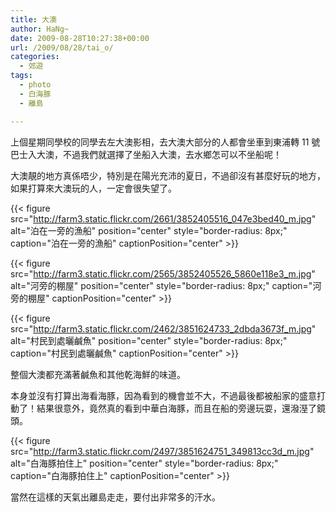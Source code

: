 ```yaml
---
title: 大澳
author: HaNg~
date: 2009-08-28T10:27:38+00:00
url: /2009/08/28/tai_o/
categories:
  - 郊遊
tags:
  - photo
  - 白海豚
  - 離島

---
```

上個星期同學校的同學去左大澳影相，去大澳大部分的人都會坐車到東浦轉 11 號巴士入大澳，不過我們就選擇了坐船入大澳，去水鄉怎可以不坐船呢！


大澳靚的地方真係唔少，特別是在陽光充沛的夏日，不過卻沒有甚麼好玩的地方，如果打算來大澳玩的人，一定會很失望了。


{{< figure src="http://farm3.static.flickr.com/2661/3852405516_047e3bed40_m.jpg" alt="泊在一旁的漁船" position="center" style="border-radius: 8px;" caption="泊在一旁的漁船" captionPosition="center" >}}

<!--more-->

{{< figure src="http://farm3.static.flickr.com/2565/3852405526_5860e118e3_m.jpg" alt="河旁的棚屋" position="center" style="border-radius: 8px;" caption="河旁的棚屋" captionPosition="center" >}}

{{< figure src="http://farm3.static.flickr.com/2462/3851624733_2dbda3673f_m.jpg" alt="村民到處曬鹹魚" position="center" style="border-radius: 8px;" caption="村民到處曬鹹魚" captionPosition="center" >}}

整個大澳都充滿著鹹魚和其他乾海鮮的味道。

本身並沒有打算出海看海豚，因為看到的機會並不大，不過最後都被船家的盛意打動了！結果很意外，竟然真的看到中華白海豚，而且在船的旁邊玩耍，還潑溼了鏡頭。


{{< figure src="http://farm3.static.flickr.com/2497/3851624751_349813cc3d_m.jpg" alt="白海豚拍住上" position="center" style="border-radius: 8px;" caption="白海豚拍住上" captionPosition="center" >}}


當然在這樣的天氣出離島走走，要付出非常多的汗水。
